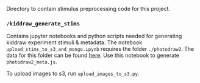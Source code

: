 Directory to contain stimulus preprocessing code for this project.

### `/kiddraw_generate_stims`
Contains jupyter notebooks and python scripts needed for generating kiddraw experiment stimuli & metadata. The notebook `upload_stims_to_s3_and_mongo.ipynb` requires the folder `./photodraw2`. The data for this folder can be found [here](https://osf.io/49ypj/). Use this notebook to generate `photodraw2_meta.js`.

To upload images to s3, run `upload_images_to_s3.py`.
